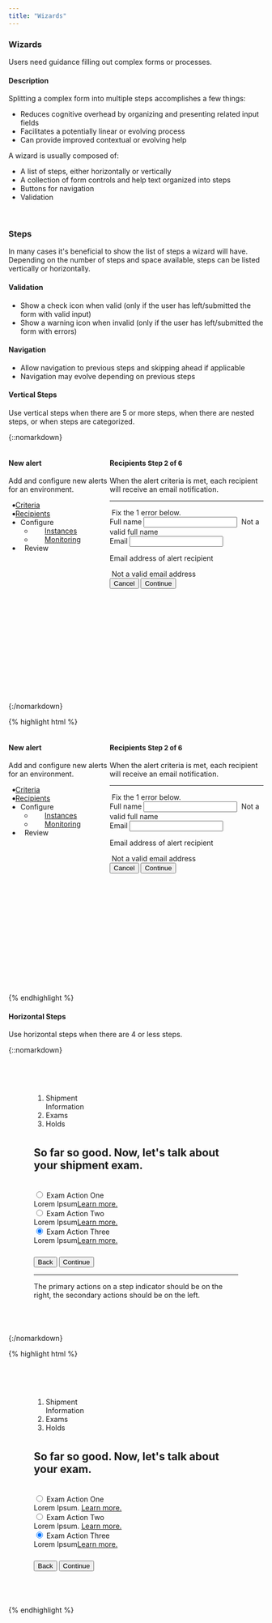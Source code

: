 ```yaml
---
title: "Wizards"
---
```


<div class="pl-pattern">
<h3>Wizards</h3>

Users need guidance filling out complex forms or processes.

#### Description
Splitting a complex form into multiple steps accomplishes a few things:

- Reduces cognitive overhead by organizing and presenting related input fields
- Facilitates a potentially linear or evolving process
- Can provide improved contextual or evolving help

A wizard is usually composed of:

- A list of steps, either horizontally or vertically
- A collection of form controls and help text organized into steps
- Buttons for navigation
- Validation

&nbsp;

</div>

<div class="pl-pattern">

### Steps

In many cases it's beneficial to show the list of steps a wizard will have. Depending on the number of steps and space available, steps can be listed vertically or horizontally.

#### Validation
- Show a check icon when valid (only if the user has left/submitted the form with valid input)
- Show a warning icon when invalid (only if the user has left/submitted the form with errors)

#### Navigation
- Allow navigation to previous steps and skipping ahead if applicable
- Navigation may evolve depending on previous steps

#### Vertical Steps
Use vertical steps when there are 5 or more steps, when there are nested steps, or when steps are categorized.

{::nomarkdown}
<div class="pl-preview">
<div class="">
    <div class="" style="max-width: 700px;">
        <div class="" style="display: inline-block; width: 100%;">
            <div style="width: 200px; min-height: 400px; float: left;">
                <div class="panel-body">
                    <h4>New alert</h4>
                    <p>Add and configure new alerts for an environment.</p>
                </div>
                <ul class="nav nav-stacked nav-tree" role="tab-list">
                    <li role="presentation"><a role="tab" href="#"><span style="margin-left: -10px;" class="fa fa-check"></span> Criteria</a></li>
                    <li class="active" role="presentation"><a role="tab" href="#"><i style="margin-left: -10px;" class="fa fa-times-circle"></i> Recipients</a>
                    </li>
                    <li class="disabled"><a style="style="margin-left: 20px;" role="tab">Configure</a>
                        <ul class="nav nav-stacked nav-tree" role="tab-list">
                            <li class="disabled" role="presentation"><a href=""><span style="margin-left: 10px; position: relative; top: 1px; width: 14px; display: inline-block;"></span>Instances</a></li>
                            <li class="disabled" role="presentation"><a href=""><span style="margin-left: 10px; position: relative; top: 1px; width: 14px; display: inline-block;"></span>Monitoring</a></li>
                        </ul>
                    </li>
                    <li class="disabled" role="presentation"><a role="tab"><span style="margin-left: -10px; position: relative; top: 1px; width: 14px; display: inline-block;"></span> Review</a></li>
                </ul>
            </div>
            <div class="panel panel-default" style="margin-left: 200px; height: 500px; max-height: 500px; overflow: auto; position: relative;">
                <div class="panel-body">

<form class="form" style="max-width: 450px;" role="form">
<div class="form-group">
<div class="form-group-heading">
<h4>Recipients <span class="pull-right" style="font-size: 13px;"><span class="text-primary">Step 2 of 6</span></span></h4>
<p>When the alert criteria is met, each recipient will receive an email notification.</p>
<hr>
<div class="alert alert-danger"><i class="fa fa-times-circle"></i>&nbsp;Fix the 1 error below.</div>
</div>
<div class="mdl-textfield mdl-textfield--floating-label mdl-js-textfield mdl-textfield--full-width">
<label for="ht3" class="mdl-textfield__label">Full name</label>
<input class="mdl-textfield__input" type="text" pattern="([a-zA-Z]{3,30}\s*)+[a-zA-Z]{3,30}" id="ht3">
<span class="mdl-textfield__error"><i class="fa fa-exclamation-triangle fa-fw"></i>&nbsp;Not a valid full name</span>
</div>
<div class="mdl-textfield mdl-textfield--floating-label mdl-js-textfield mdl-textfield--full-width">
<label for="ht4" class="mdl-textfield__label">Email</label>
<input class="mdl-textfield__input" type="text" pattern="^[a-zA-Z0-9_.+-]+@[a-zA-Z0-9-]+\.[a-zA-Z0-9-.]+$" id="ht4">
<p class="mdl-textfield__help">Email address of alert recipient</p>
<span class="mdl-textfield__error"><i class="fa fa-exclamation-triangle fa-fw"></i>&nbsp;Not a valid email address</span>
</div>
</div>
<button type="button" class="btn btn-default">Cancel</button>
<button type="submit" class="btn btn-primary pull-right">Continue</button>
</form>

</div>
</div>
</div>
</div>
</div>
</div>
{:/nomarkdown}

{% highlight html %}

<div class="">
    <div class="" style="max-width: 700px;">
        <div class="" style="display: inline-block; width: 100%;">
            <div style="width: 200px; min-height: 400px; float: left;">
                <div class="panel-body">
                    <h4>New alert</h4>
                    <p>Add and configure new alerts for an environment.</p>
                </div>
                <ul class="nav nav-stacked nav-tree" role="tab-list">
                    <li role="presentation"><a role="tab" href="#"><span style="margin-left: -10px;" class="fa fa-check"></span> Criteria</a></li>
                    <li class="active" role="presentation"><a role="tab" href="#"><i style="margin-left: -10px;" class="fa fa-times-circle"></i> Recipients</a>
                    </li>
                    <li class="disabled"><a style="style="margin-left: 20px;" role="tab">Configure</a>
                <ul class="nav nav-stacked nav-tree" role="tab-list">
                     <li class="disabled" role="presentation"><a href=""><span style="margin-left: 10px; position: relative; top: 1px; width: 14px; display: inline-block;"></span>Instances</a></li>
                     <li class="disabled" role="presentation"><a href=""><span style="margin-left: 10px; position: relative; top: 1px; width: 14px; display: inline-block;"></span>Monitoring</a></li>
                 </ul>
                    </li>
                    <li class="disabled" role="presentation"><a role="tab"><span style="margin-left: -10px; position: relative; top: 1px; width: 14px; display: inline-block;"></span> Review</a></li>
                 </ul>
              </div>
            <div class="panel panel-default" style="margin-left: 200px; height: 500px; max-height: 500px; overflow: auto; position: relative;">
              <div class="panel-body">
             <form class="form" style="max-width: 450px;" role="form">
               <div class="form-group">
                <div class="form-group-heading">
                  <h4>Recipients <span class="pull-right" style="font-size: 13px;"><span class="text-primary">Step 2 of 6</span></span></h4>
                  <p>When the alert criteria is met, each recipient will receive an email notification.</p>
                 <hr>
                  <div class="alert alert-danger"><i class="fa fa-times-circle"></i>&nbsp;Fix the 1 error below.</div>
                  </div>
                 <div class="mdl-textfield mdl-textfield--floating-label mdl-js-textfield mdl-textfield--full-width">
                  <label for="ht3" class="mdl-textfield__label">Full name</label>
                  <input class="mdl-textfield__input" type="text" pattern="([a-zA-Z]{3,30}\s*)+[a-zA-Z]{3,30}" id="ht3">
                  <span class="mdl-textfield__error"><i class="fa fa-exclamation-triangle fa-fw"></i>&nbsp;Not a valid full name</span>
                 </div>
                <div class="mdl-textfield mdl-textfield--floating-label mdl-js-textfield mdl-textfield--full-width">
                 <label for="ht4" class="mdl-textfield__label">Email</label>
                 <input class="mdl-textfield__input" type="text" pattern="^[a-zA-Z0-9_.+-]+@[a-zA-Z0-9-]+\.[a-zA-Z0-9-.]+$" id="ht4">
                  <p class="mdl-textfield__help">Email address of alert recipient</p>
                 <span class="mdl-textfield__error"><i class="fa fa-exclamation-triangle fa-fw"></i>&nbsp;Not a valid email address</span>
                </div>
              </div>
              <button type="button" class="btn btn-default">Cancel</button>
              <button type="submit" class="btn btn-primary pull-right">Continue</button>
            </form>
         </div>
      </div>
    </div>
  </div>
</div>

{% endhighlight %}
&nbsp;

#### Horizontal Steps
Use horizontal steps when there are 4 or less steps.


{::nomarkdown}
<div class="pl-preview">
<div class="">
<div class="" style="max-width: 700px; margin-auto;">
<div style="padding: 50px; overflow: auto; position: relative;">
<ol class="nav-steps">
<li  style="width:33.3%">
<span>Shipment Information</span>
</li>
<li class="active" style="width:33.3%">
<span>Exams</span>
</li>
<li class="" style="width:33.3%">
<span>Holds</span>
</li>
</ol>
<h2 style="margin: 36px 0;" class="text-center">So far so good. Now, let's talk about your shipment exam.</h2>
<div style="margin: 18px 0;">
<form class="" role="form">
<div class="form-group">
<div class="radio">
<label class="mdl-radio mdl-js-radio mdl-js-ripple-effect">
<input type="radio" class="mdl-radio__button" name="optionsRadios" id="optionsRadios1" value="option1" checked>
<span class="mdl-radio__label">Exam Action One
<div class="text-muted">Lorem Ipsum<a href="#">Learn more.</a></div>                                
</span>
</label>
</div>
<div class="radio">
<label class="mdl-radio mdl-js-radio mdl-js-ripple-effect">
<input type="radio" class="mdl-radio__button" name="optionsRadios" id="optionsRadios1" value="option1" checked>
<span class="mdl-radio__label">Exam Action Two
<div class="text-muted">Lorem Ipsum<a href="#">Learn more.</a></div>                                
</span>
</label>
</div>
<div class="radio">
<label class="mdl-radio mdl-js-radio mdl-js-ripple-effect">
<input type="radio" class="mdl-radio__button" name="optionsRadios" id="optionsRadios1" value="option1" checked>
<span class="mdl-radio__label">Exam Action Three
<div class="text-muted">Lorem Ipsum<a href="#">Learn more.</a></div>
</span>
</label>
</div>
</div>
</form>
<div class="text-right" style="margin-top: 24px;">
<button class="btn btn-default pull-left">Back</button>
<button class="btn btn-primary">Continue</button>
</div>
<hr/>
<p>The primary actions on a step indicator should be on the right, the secondary actions should be on the left.</p>

</div>
</div>
</div>
</div>
</div>
{:/nomarkdown}

{% highlight html %}
<div class="">
    <div class="" style="max-width: 700px; margin-auto;">
        <div style="padding: 50px; overflow: auto; position: relative;">
            <ol class="nav-steps">
                <li  style="width:33.3%">
                    <span>Shipment Information</span>
                </li>
                <li class="active" style="width:33.3%">
                    <span>Exams</span>
                </li>
                <li class="" style="width:33.3%">
                    <span>Holds</span>
                </li>
            </ol>
            <h2 style="margin: 36px 0;" class="text-center">So far so good. Now, let's talk about your exam.</h2>
            <div style="margin: 18px 0;">
                <form class="" role="form">
                    <div class="form-group">
                         <div class="radio">
                              <label class="mdl-radio mdl-js-radio mdl-js-ripple-effect">
                                <input type="radio" class="mdl-radio__button" name="optionsRadios" id="optionsRadios1" value="option1" checked>
                                <span class="mdl-radio__label">Exam Action One
                                    <div class="text-muted">Lorem Ipsum. <a href="#">Learn more.</a></div>                                
                                </span>
                              </label>
                        </div>
                         <div class="radio">
                              <label class="mdl-radio mdl-js-radio mdl-js-ripple-effect">
                                <input type="radio" class="mdl-radio__button" name="optionsRadios" id="optionsRadios1" value="option1" checked>
                                <span class="mdl-radio__label">Exam Action Two
                                    <div class="text-muted">Lorem Ipsum. <a href="#">Learn more.</a></div>                                
                                </span>
                              </label>
                        </div>
                         <div class="radio">
                              <label class="mdl-radio mdl-js-radio mdl-js-ripple-effect">
                                <input type="radio" class="mdl-radio__button" name="optionsRadios" id="optionsRadios1" value="option1" checked>
                                <span class="mdl-radio__label">Exam Action Three
                                    <div class="text-muted">Lorem Ipsum<a href="#">Learn more.</a></div>
                                </span>
                              </label>
                        </div>
                    </div>
                </form>
                <div class="text-right" style="margin-top: 24px;">
                    <button class="btn btn-default pull-left">Back</button>
                    <button class="btn btn-primary">Continue</button>
                </div>
            </div>
        </div>
    </div>
</div>
{% endhighlight %}
</div>


